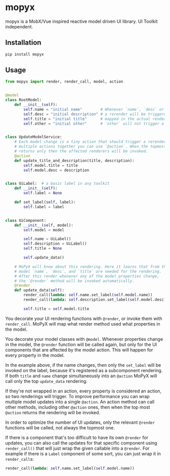 # mopyx

mopyx is a MobX/Vue inspired reactive model driven UI library. UI Toolkit independent.

## Installation

```sh
pip install mopyx
```

## Usage

```py
from mopyx import render, render_call, model, action


@model
class RootModel:
    def __init__(self):
        self.name = "initial name"        # Whenever `name`, `desc` or `title` change,
        self.desc = "initial description" # a rerender will be triggered. This is
        self.title = "initial title"      # mapped in the actual rendering. Changing
        self.other = "initial other"      # `other` will not trigger a rerender.


class UpdateModelService:
    # Each model change is a tiny action that should trigger a rerender. To cluster
    # multiple actions together you can use `@action`. When the topmost `@action`
    # returns only then the affected renderers will be invoked.
    @action
    def update_title_and_description(title, description):
        self.model.title = title
        self.model.desc = description


class UiLabel:  # a basic label in any toolkit
    def __init__(self):
        self.label = None

    def set_label(self, label):
        self.label = label


class UiComponent:
    def __init__(self, model):
        self.model = model

        self.name = UiLabel()
        self.description = UiLabel()
        self.title = None

        self.update_data()

    # MoPyX will know about this rendering. Here it learns that from the
    # model `name`, `desc`, and `title` are needed for the rendering.
    # After this render whenever any of the model properties change,
    # the `@render` method will be invoked automatically.
    @render
    def update_data(self):
        render_call(lambda: self.name.set_label(self.model.name))
        render_call(lambda: self.description.set_label(self.model.desc))

        self.title = self.model.title
```

You decorate your UI rendering functions with `@render`, or invoke them with
`render_call`. MoPyX will map what render method used what properties in the
model.

You decorate your model classes with `@model`. Whenever properties change in the
model, the `@render` function will be called again, but only for the UI components
that are affected by the model action. This will happen for every property in the
model.

In the example above, if the name changes, then only the `set_label` will be
invoked on the label, because it's registered as a subcomponent rendering. If
both `title`  and `name` change simultaneously into an `@action` MoPyX will
call only the top `update_data` rendering.

If they're not wrapped in an action, every property is considered an action, so
two renderings will trigger. To improve performance you can wrap multiple model
updates into a single `@action`. An action method can call other methods,
including other `@action` ones, then when the top most `@action` returns the
rendering will be invoked.

In order to optimize the number of UI updates, only the relevant `@render`
functions will be called, not always the topmost one.

If there is a component that's too difficult to have its own `@render` for
updates, you can also call the updates for that specific component using
`render_call()` that will just wrap the given callable into a `@render`. For
example if there is a `Label` component of some sort, you can just wrap it in
`render_call`s:

```py
render_call(lambda: self.name.set_label(self.model.name))
```
